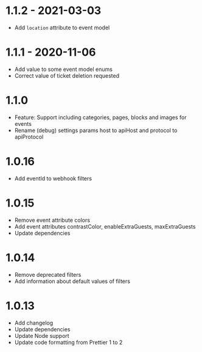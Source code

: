 # 1.1.2 - 2021-03-03

- Add `location` attribute to event model

# 1.1.1 - 2020-11-06

- Add value to some event model enums
- Correct value of ticket deletion requested

# 1.1.0

- Feature: Support including categories, pages, blocks and images for events
- Rename (debug) settings params host to apiHost and protocol to apiProtocol

# 1.0.16

- Add eventId to webhook filters

# 1.0.15

- Remove event attribute colors
- Add event attributes contrastColor, enableExtraGuests, maxExtraGuests
- Update dependencies

# 1.0.14

- Remove deprecated filters
- Add information about default values of filters

# 1.0.13

- Add changelog
- Update dependencies
- Update Node support
- Update code formatting from Prettier 1 to 2
